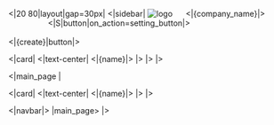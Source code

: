 <|20 80|layout|gap=30px|
<|sidebar|
![logo](minibox_.png)
&nbsp;&nbsp;&nbsp;&nbsp; 
<|{company_name}|> 
&nbsp;&nbsp;&nbsp;&nbsp;&nbsp;&nbsp;&nbsp;&nbsp;&nbsp;&nbsp;&nbsp;&nbsp;&nbsp;&nbsp;&nbsp;&nbsp;&nbsp;
<|S|button|on_action=setting_button|>
<br/><br/>
<|{create}|button|>

<|card|
<|text-center|
<|{name}|>
|>
|> 
|>

<|main_page |

<|card|
<|text-center|
<|{name}|>
|>
|> 

<|navbar|>
|main_page>
|>
